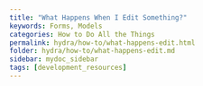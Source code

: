 ```yaml
---
title: "What Happens When I Edit Something?"
keywords: Forms, Models
categories: How to Do All the Things
permalink: hydra/how-to/what-happens-edit.html
folder: hydra/how-to/what-happens-edit.md
sidebar: mydoc_sidebar
tags: [development_resources]
---
```

